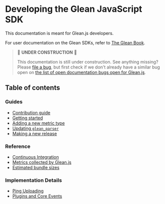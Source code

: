 # Developing the Glean JavaScript SDK

This documentation is meant for Glean.js developers.

For user documentation on the Glean SDKs, refer to [The Glean Book](https://mozilla.github.io/glean/).

> 🚧 **UNDER CONSTRUCTION** 🚧
>
> This documentation is still under construction. See anything missing?
> Please [file a bug](https://bugzilla.mozilla.org/enter_bug.cgi?product=Data+Platform+and+Tools&component=Glean.js&priority=P4&status_whiteboard=%5Btelemetry%3Aglean-js%3Am%3F%5D),
> but first check if we don't already have a similar bug open on
> [the list of open documentation bugs open for Glean.js](https://bugzilla.mozilla.org/buglist.cgi?query_format=advanced&f2=component&o1=substring&o2=equals&f1=status_whiteboard&v1=%5Bdocdays%5D&classification=Client%20Software&classification=Developer%20Infrastructure&classification=Components&classification=Server%20Software&classification=Other&resolution=---&v2=Glean.js&list_id=15784951).

## Table of contents

### Guides

- [Contribution guide](../CONTRIBUTING.md)
- [Getting started](./guides/getting_started.md)
- [Adding a new metric type](./guides/adding_a_new_metric_type.md)
- [Updating `glean_parser`](./guides/update_glean_parser.md)
- [Making a new release](./guides/release.md)

### Reference

- [Continuous Integration](./reference/ci.md)
- [Metrics collected by Glean.js](./reference/metrics.md)
- [Estimated bundle sizes](./reference/sizes.md)

### Implementation Details

- [Ping Uploading](./implementation/upload.md)
- [Plugins and Core Events](./implementation/plugins-events.md)
